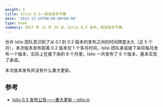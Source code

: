 ```yaml
---
weight: 3
title: Istio 0.3——改进发布节奏
date: '2021-12-16T00:00:00+08:00'
type: book
summary: 2017 年 11 月 29 日，Istio 0.3 发布，改进发布节奏。
---
```


也许 Istio 团队意识到了从 0.1 到 0.2 版本的发布之间的时间跨度太久（近 5 个月），本次版本发布距离 0.2 版本仅 1 个多月时间，Istio 团队承诺接下来将每月发布一个版本，实际上在接下来的 8 个月里，Istio 一共发布了 6 个版本，基本实现了承诺。

本次版本发布并没有什么重大更新。

## 参考

- [Istio 0.3 发布公告——重大更新 - istio.io](https://istio.io/latest/zh/news/releases/0.x/announcing-0.3/)
